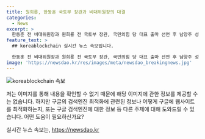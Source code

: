 ```yaml
---
title: 원희룡, 한동훈 국토부 장관과 비대위원장의 대결
categories:
  - News
excerpt: >
  한동훈 전 비대위원장과 원희룡 전 국토부 장관, 국민의힘 당 대표 출마 선언 후 남양주 성찰과 각오 당협위원장 워크숍에서 인사
feature_text: >
  ## koreablockchain 실시간 뉴스 속보입니다.

  한동훈 전 비대위원장과 원희룡 전 국토부 장관, 국민의힘 당 대표 출마 선언 후 남양주 성찰과 각오 당협위원장 워크숍에서 인사
image: 'https://newsdao.kr/res/images/meta/newsdao_breakingnews.jpg'
---
```


<p><img src="https://newsdao.kr/res/images/meta/newsdao_breakingnews.jpg" alt="koreablockchain 속보" /></p>

<p>저는 이미지를 통해 내용을 확인할 수 없기 때문에 해당 이미지에 관한 정보를 제공할 수는 없습니다. 하지만 구글의 검색엔진 최적화에 관련된 정보나 어떻게 구글에 웹사이트를 최적화하는지, 또는 구글 검색엔진에 대한 정보 등 다른 주제에 대해 도와드릴 수 있습니다. 어떤 도움이 필요하신가요?</p>
실시간 뉴스 속보는, <a href="https://newsdao.kr" rel="dofollow">https://newsdao.kr</a>


